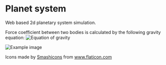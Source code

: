 # Planet system

Web based 2d planetary system simulation.

Force coefficient between two bodies is calculated by the following gravity equation: 
![Equation of gravity](https://i.ibb.co/b2p7ZnX/Code-Cogs-Eqn-1.png)

![Example image](https://i.ibb.co/7gYHk3J/Screenshot-2020-01-10-at-01-41-40.png)

Icons made by <a href="https://www.flaticon.com/authors/smashicons" title="Smashicons">Smashicons</a> from <a href="https://www.flaticon.com/" title="Flaticon"> www.flaticon.com</a>